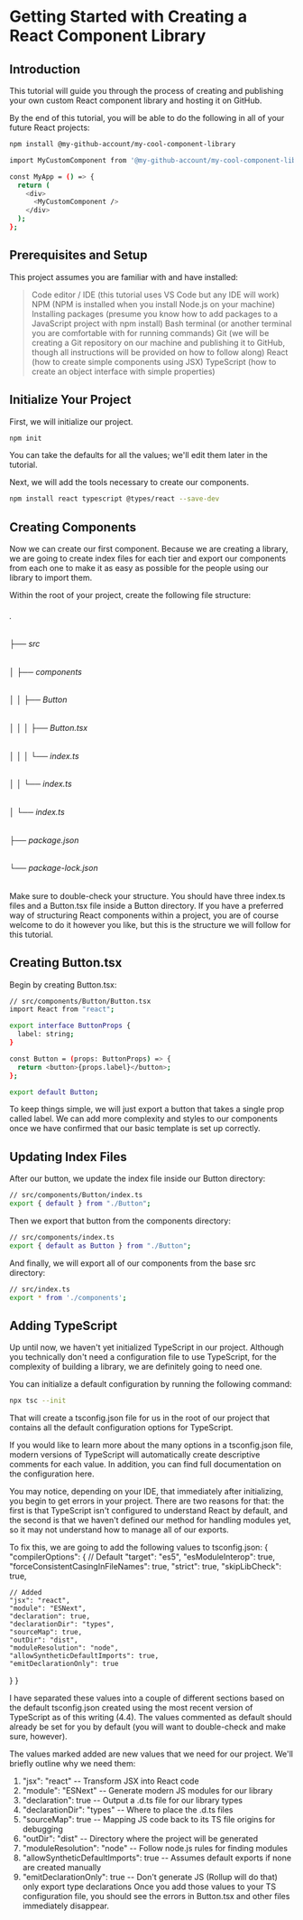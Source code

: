 # Getting Started with Creating a React Component Library

## Introduction

This tutorial will guide you through the process of creating and publishing your own custom React component library and hosting it on GitHub.

By the end of this tutorial, you will be able to do the following in all of your future React projects:

```bash
npm install @my-github-account/my-cool-component-library

import MyCustomComponent from '@my-github-account/my-cool-component-library';

const MyApp = () => {
  return (
    <div>
      <MyCustomComponent />
    </div>
  );
};
```
## Prerequisites and Setup
This project assumes you are familiar with and have installed:

 >Code editor / IDE (this tutorial uses VS Code but any IDE will work)
 >NPM (NPM is installed when you install Node.js on your machine)
 >Installing packages (presume you know how to add packages to a JavaScript project with npm install)
 >Bash terminal (or another terminal you are comfortable with for running commands)
 >Git (we will be creating a Git repository on our machine and publishing it to GitHub, though all instructions will be provided on how to follow along)
 >React (how to create simple components using JSX)
 >TypeScript (how to create an object interface with simple properties)


## Initialize Your Project
First, we will initialize our project.

```bash
npm init
```
You can take the defaults for all the values; we'll edit them later in the tutorial.

Next, we will add the tools necessary to create our components.
```bash
npm install react typescript @types/react --save-dev
```
## Creating Components
Now we can create our first component. Because we are creating a library, we are going to create index files for each tier and export our components from each one to make it as easy as possible for the people using our library to import them.

Within the root of your project, create the following file structure:
###### .
###### ├── src
###### │   ├── components
###### │   │   ├── Button
###### │   │   │   ├── Button.tsx
###### │   │   │   └── index.ts
###### │   │   └── index.ts
###### │   └── index.ts
###### ├── package.json
###### └── package-lock.json
Make sure to double-check your structure. You should have three index.ts files and a Button.tsx file inside a Button directory. If you have a preferred way of structuring React components within a project, you are of course welcome to do it however you like, but this is the structure we will follow for this tutorial.

## Creating Button.tsx
Begin by creating Button.tsx:
```bash
// src/components/Button/Button.tsx
import React from "react";

export interface ButtonProps {
  label: string;
}

const Button = (props: ButtonProps) => {
  return <button>{props.label}</button>;
};

export default Button;
```
To keep things simple, we will just export a button that takes a single prop called label. We can add more complexity and styles to our components once we have confirmed that our basic template is set up correctly.

## Updating Index Files
After our button, we update the index file inside our Button directory:
```bash
// src/components/Button/index.ts
export { default } from "./Button";
```
Then we export that button from the components directory:
```bash
// src/components/index.ts
export { default as Button } from "./Button";
```
And finally, we will export all of our components from the base src directory:
```bash 
// src/index.ts
export * from './components';
```
## Adding TypeScript
Up until now, we haven't yet initialized TypeScript in our project. Although you technically don't need a configuration file to use TypeScript, for the complexity of building a library, we are definitely going to need one.

You can initialize a default configuration by running the following command:
```bash
npx tsc --init
```
That will create a tsconfig.json file for us in the root of our project that contains all the default configuration options for TypeScript.

If you would like to learn more about the many options in a tsconfig.json file, modern versions of TypeScript will automatically create descriptive comments for each value. In addition, you can find full documentation on the configuration here.

You may notice, depending on your IDE, that immediately after initializing, you begin to get errors in your project. There are two reasons for that: the first is that TypeScript isn't configured to understand React by default, and the second is that we haven't defined our method for handling modules yet, so it may not understand how to manage all of our exports.

To fix this, we are going to add the following values to tsconfig.json:
  {
  "compilerOptions": {
    // Default
    "target": "es5",
    "esModuleInterop": true,
    "forceConsistentCasingInFileNames": true,
    "strict": true,
    "skipLibCheck": true,

    // Added
    "jsx": "react",
    "module": "ESNext",
    "declaration": true,
    "declarationDir": "types",
    "sourceMap": true,
    "outDir": "dist",
    "moduleResolution": "node",
    "allowSyntheticDefaultImports": true,
    "emitDeclarationOnly": true
   }
  }

I have separated these values into a couple of different sections based on the default tsconfig.json created using the most recent version of TypeScript as of this writing (4.4). The values commented as default should already be set for you by default (you will want to double-check and make sure, however).

The values marked added are new values that we need for our project. We'll briefly outline why we need them:

1. "jsx": "react" -- Transform JSX into React code
2. "module": "ESNext" -- Generate modern JS modules for our library
3. "declaration": true -- Output a .d.ts file for our library types
4. "declarationDir": "types" -- Where to place the .d.ts files
5. "sourceMap": true -- Mapping JS code back to its TS file origins for debugging
6. "outDir": "dist" -- Directory where the project will be generated
7. "moduleResolution": "node" -- Follow node.js rules for finding modules
8. "allowSyntheticDefaultImports": true -- Assumes default exports if none are created manually
9. "emitDeclarationOnly": true -- Don't generate JS (Rollup will do that) only export type declarations
Once you add those values to your TS configuration file, you should see the errors in Button.tsx and other files immediately disappear.






